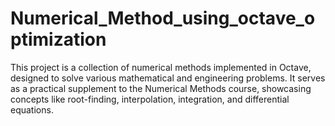 # Numerical_Method_using_octave_optimization
This project is a collection of numerical methods implemented in Octave, designed to solve various mathematical and engineering problems. It serves as a practical supplement to the Numerical Methods course, showcasing concepts like root-finding, interpolation, integration, and differential equations.
